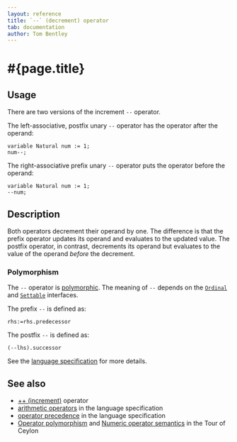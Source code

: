 ```yaml
---
layout: reference
title: `--` (decrement) operator
tab: documentation
author: Tom Bentley
---
```


# #{page.title}

## Usage 

There are two versions of the increment `--` operator. 

The left-associative, postfix unary `--` operator has the operator after the
operand:

<!-- lang: ceylon -->

    variable Natural num := 1;
    num--;
    
The right-associative prefix unary `--` operator  puts the operator before
the operand:

<!-- lang: ceylon -->

    variable Natural num := 1;
    --num;

## Description

Both operators decrement their operand by one. The difference is that the 
prefix operator updates its operand and evaluates to the updated value. 
The postfix operator, in contrast, decrements its operand but evaluates to the 
value of the operand *before* the decrement.

### Polymorphism

The `--` operator is [polymorphic](/documentation/tour/language-module/#operator_polymorphism). 
The meaning of `--` depends on the 
[`Ordinal`](../../ceylon.language/Ordinal) and
[`Settable`](../../ceylon.language/Settable) interfaces.

The prefix `--` is defined as:

    rhs:=rhs.predecessor
    
The postfix `--` is defined as:

    (--lhs).successor

See the [language specification](#{site.urls.spec}#arithmetic) for more details.

## See also

* [++ (increment)](../increment) operator
* [arithmetic operators](#{site.urls.spec}#arithmetic) in the 
  language specification
* [operator precedence](#{site.urls.spec}#operatorprecedence) in the 
  language specification
* [Operator polymorphism](/documentation/tour/language-module/#operator_polymorphism) 
  and 
  [Numeric operator semantics](/documentation/tour/language-module/#numeric_operator_semantics) 
  in the Tour of Ceylon
